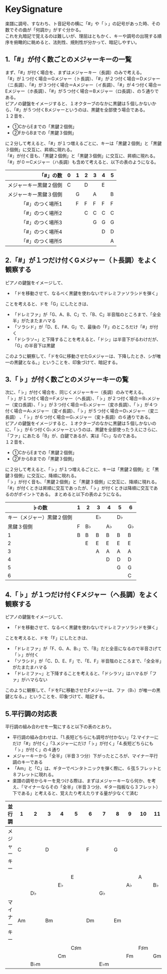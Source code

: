# KeySignature
楽譜に調号、すなわち、ト音記号の横に「#」や「♭」の記号があった時、その数でその曲が「何調か」がすぐ分かる。  
これを丸暗記で覚えるのは難しいが、理屈はともかく、キーや調号の出現する順序を俯瞰的に眺めると、法則性、規則性が分かって、暗記しやすい。  
  
## 1.「#」が付く数ごとのメジャーキーの一覧
まず、「#」が付く場合を、まずはメジャーキー（長調）のみで考える。  
「#」が１つ付く場合＝Gメジャー（ト長調）、「#」が２つ付く場合＝Dメジャー（ニ長調）、「#」が３つ付く場合＝Aメジャー（イ長調）、「#」が４つ付く場合＝Eメジャー（ホ長調）、「#」が５つ付く場合＝Bメジャー（ロ長調）、の５通りである。  
ピアノの鍵盤をイメージすると、１オクターブのなかに黒鍵は５個しかないから、「#」が５つ付くBメジャーというのは、黒鍵を全部使う場合である。  
１２音を、  
- ①CからEまでの「黒鍵２個側」  
- ②FからBまでの「黒鍵３個側」  

に２分して考えると、「#」が１つ増えるごとに、キーは「黒鍵２個側」と「黒鍵３個側」に交互に、昇順に現れる。  
「#」が付く音も、「黒鍵２個側」と「黒鍵３個側」に交互に、昇順に現れる。  
「#」が０＝Cメジャー（ハ長調）も含めて考えると、以下の表のようになる。
  
| 「#」の数           | 0 | 1 | 2 | 3 | 4 | 5 |
|---------------:|---|---|---|---|---|---|
| メジャーキー黒鍵２個側 | C |   | D |   | E |   |
| メジャーキー黒鍵３個側 |   | G |   | A |   | B |
| 「#」のつく場所1 |   | F | F | F | F | F |
| 「#」のつく場所2 |   |   | C | C | C | C |
| 「#」のつく場所3 |   |   |   | G | G | G |
| 「#」のつく場所4 |   |   |   |   | D | D |
| 「#」のつく場所5 |   |   |   |   |   | A |
  
## 2.「#」が１つだけ付くGメジャー（ト長調）をよく観察する
ピアノの鍵盤をイメージして、  
- 「ドを移動させて、なるべく黒鍵を使わないでドレミファソラシドを弾く」  
  
ことを考えると、ドを「G」にしたときは、  
  
- 「ドレミファ」が「G、A、B、C」で、「B、C」半音階のところまで、「全全半」がたまたまハマる
- 「ソラシド」が「D、E、F#、G」で、最後の「F」のところだけ「#」が付く
- 「ドシラソ~」と下降することを考えると、「ドシ」は半音下がるわけだが、「G」の半音下は黒鍵
  
このように観察して、「ドをGに移動させたGメジャーは、下降したとき、シが唯一の黒鍵となる。」ということを、印象づけて、暗記する。  
  
## 3.「♭」が付く数ごとのメジャーキーの覧
次に、「♭」が付く場合を、同じくメジャーキー（長調）のみで考える。  
「♭」が１つ付く場合＝Fメジャー（ヘ長調）、「♭」が２つ付く場合＝B♭メジャー（変ロ長調）、「♭」が３つ付く場合＝E♭メジャー（変ホ長調）、「♭」が４つ付く場合＝A♭メジャー（変イ長調）、「♭」が５つ付く場合＝D♭メジャー（変ニ長調） 、「♭」が６つ付く場合＝G♭メジャー（変ト長調）の６通りである。  
ピアノの鍵盤をイメージすると、１オクターブのなかに黒鍵は５個しかないのに、「♭」が６つ付くG♭メジャーというのは、黒鍵を全部使ったうえにさらに、「ファ」にあたる「B」が、白鍵であるが、実は「C♭」なのである。  
１２音を、  
- ①CからEまでの「黒鍵２個側」  
- ②FからBまでの「黒鍵３個側」  

に２分して考えると、「♭」が１つ増えるごとに、キーは「黒鍵２個側」と「黒鍵３個側」に交互に、降順に現れる。  
「♭」が付く音も、「黒鍵２個側」と「黒鍵３個側」に交互に、降順に現れる。  
「#」が付くときは昇順に交互であったが、「♭」が付くときは降順に交互であるのがポイントである。
まとめると以下の表のようになる。  
  
| ♭の数           | 1 | 2  | 3  | 4  | 5  | 6  |
|---------------|---|----|----|----|----|----|
| キー（メジャー）黒鍵２個側 |   |    | E♭ |    | D♭ |    |
| 黒鍵３個側         | F | B♭ |    | A♭ |    | G♭ |
| 1             | B | B  | B  | B  | B  | B  |
| 2             |   | E  | E  | E  | E  | E  |
| 3             |   |    | A  | A  | A  | A  |
| 4             |   |    |    | D  | D  | D  |
| 5             |   |    |    |    | G  | G  |
| 6             |   |    |    |    |    | C  |
  
## 4.「♭」が１つだけ付くFメジャー（ヘ長調）をよく観察する
ピアノの鍵盤をイメージして、  
- 「ドを移動させて、なるべく黒鍵を使わないでドレミファソラシドを弾く」  
  
ことを考えると、ドを「F」にしたときは、  
  
- 「ドレミファ」が「F、G、A、B♭」で、「B」だと全音になるので半音さげて「♭」が付く
- 「ソラシド」が「C、D、E、F」で、「E、F」半音階のところまで、「全全半」がたまたまハマる
- 「ドレミファ~」と下降することを考えると、「ドシラソ」はハマるが「ファ」がハマらない
  
このように観察して、「ドをFに移動させたFメジャーは、ファ（B♭）が唯一の黒鍵となる。」ということを、印象づけて、暗記する。  
  
## 5.平行調の対応表
平行調の組み合わせを一覧にすると以下の表のとおり。  
- 平行調の組み合わせは、「1.長短どちらにも調号が付かない」「2.マイナーにだけ「#」が付く」「3.メジャーにだけ「♭」が付く」「4.長短どちらにも「♭」が付く」の４通り
- メジャーキーから「全半」（半音３つ分）下がったところが、マイナー平行調のキーである
- 「Am」と「C」は、ギターでペンタトニックを弾く際に、６弦５フレットと８フレットに現れる。
- 楽譜の調号からキーを見つける際は、まずはメジャーキーなら何か、を考え、「マイナーならその「全半」（半音３つ分、ギター指板なら３フレット）下である」と考えると、覚えたり考えたりする量が少なくて済む
  
| 並行調      | 1  | 2   | 3  | 4  | 5   | 6  | 7   | 8  | 9  | 10  | 11 | 12  |
|----------|----|-----|----|----|-----|----|-----|----|----|-----|----|-----|
| メジャーキー | C  |     | D  |    |     | F  |     | G  |    |     |    |     |
|          |    |     |    |    | E   |    |     |    |    | A   |    | B   |
|          |    |     |    | E♭ |     |    |     |    | A♭ |     | B♭ |     |
|          |    | D♭  |    |    |     |    | G♭  |    |    |     |    |     |
| マイナーキー | Am |     | Bm |    |     | Dm |     | Em |    |     |    |     |
|          |    |     |    |    | C♯m |    |     |    |    | F♯m |    | G♯m |
|          |    |     |    | Cm |     |    |     |    | Fm |     | Gm |     |
|          |    | B♭m |    |    |     |    | E♭m |
  
